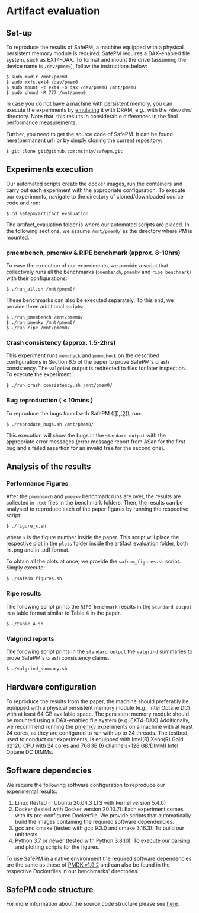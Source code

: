 # Artifact evaluation

## Set-up
To reproduce the results of SafePM, a machine equipped with a physical persistent memory module is required. SafePM requires a DAX-enabled file system, such as EXT4-DAX. To format and mount the drive (assuming the device name is `/dev/pmem0`), follow the instructions below:
```
$ sudo mkdir /mnt/pmem0
$ sudo mkfs.ext4 /dev/pmem0
$ sudo mount -t ext4 -o dax /dev/pmem0 /mnt/pmem0
$ sudo chmod -R 777 /mnt/pmem0
 ```
In case you do not have a machine with persistent memory, you can execute the experiments by [emulating](https://pmem.io/blog/2016/02/how-to-emulate-persistent-memory/) it with DRAM, e.g., with the `/dev/shm/` directory. Note that, this results in considerable differences in the final performance measurements.

Further, you need to get the source code of SafePM. It can be found here(permanent url) or by simply cloning the current repository:
```
$ git clone git@github.com:mstniy/safepm.git
```

## Experiments execution
Our automated scripts create the docker images, run the containers and carry out each experiment with the appropriate configuration.
To execute our experiments, navigate to the directory of cloned/downloaded source code and run:
```
$ cd safepm/artifact_evaluation
```
The artifact_evaluation folder is where our automated scripts are placed. 
In the following sections, we assume `/mnt/pmem0/` as the directory where PM is mounted.

### pmembench, pmemkv & RIPE benchmark (approx. 8-10hrs)
To ease the execution of our experiments, we provide a script that collectively runs all the benchmarks (`pmembench`, `pmemkv` and `ripe benchmark`) with their configurations:
``` 
$ ./run_all.sh /mnt/pmem0/
```
These benchmarks can also be executed separately. To this end, we provide three additional scripts:
```
$ ./run_pmembench /mnt/pmem0/
$ ./run_pmemkv /mnt/pmem0/
$ ./run_ripe /mnt/pmem0/
```
### Crash consistency (approx. 1.5-2hrs)
This experiment runs `memcheck` and `pmemcheck` on the described configurations in Section 6.5 of the paper to prove SafePM's crash consistency. The `valgrind` output is redirected to files for later inspection.
To execute the experiment:
```
$ ./run_crash_consistency.sh /mnt/pmem0/
```
### Bug reproduction ( < 10mins )
To reproduce the bugs found with SafePM ([[1]](https://github.com/pmem/pmdk/issues/5333),[[2]](https://github.com/pmem/pmdk/issues/5334)), run:
``` 
$ ./reproduce_bugs.sh /mnt/pmem0/
```
This execution will show the bugs in the `standard output` with the appropriate error messages (error message report from ASan for the first bug and a failed assertion for an invalid free for the second one).

## Analysis of the results
### Performance Figures
After the `pmembench` and `pmemkv` benchmark runs are over, the results are collected in `.txt` files in the benchmark folders. Then, the results can be analysed to reproduce each of the paper figures by running the respective script:
```
$ ./figure_x.sh
```
where `x` is the figure number inside the paper.
This script will place the respective plot in the `plots` folder inside the artifact evaluation folder, both in .png and in .pdf format.

To obtain all the plots at once, we provide the `safepm_figures.sh` script. 
Simply execute:
```
$ ./safepm_figures.sh
```
### Ripe results
The following script prints the `RIPE benchmark` results in the `standard output` in a table format similar to Table 4 in the paper.
```
$ ./table_4.sh
```
### Valgrind reports
The following script prints in the `standard output` the `valgrind` summaries to prove SafePM's crash consistency claims.
```
$ ./valgrind_summary.sh
```

## Hardware configuration
To reproduce the results from the paper, the machine should preferably be equipped with a physical persistent memory module (e.g., Intel Optane DC) with at least 64 GB available space. The persistent memory module should be mounted using a DAX-enabled file system (e.g. EXT4-DAX)
Additionally, we recommend running the [pmemkv](https://github.com/pmem/pmemkv) experiments on a machine with at least 24 cores, as they are configured to run with up to 24 threads. 
The testbed, used to conduct our experiments, is equipped with Intel(R) Xeon(R) Gold 6212U CPU with 24 cores and 768GB (6 channels×128 GB/DIMM) Intel Optane DC DIMMs.

## Software dependecies
We require the following software configuration to reproduce our experimental results:
1. Linux (tested in Ubuntu 20.04.3 LTS with kernel version 5.4.0)
2. Docker (tested with Docker version 20.10.7): Each experiment comes with its pre-configured Dockerfile. We provide scripts that automatically build the images containing the required software dependencies.
3. gcc and cmake (tested with gcc 9.3.0 and cmake 3.16.3): To build our unit tests.
4. Python 3.7 or newer (tested with Python 3.8.10): To execute our parsing and plotting scripts for the figures.

To use SafePM in a native environment the required software dependencies are the same as those of [PMDK v1.9.2](https://github.com/pmem/pmdk/tree/1.9.2#dependencies) and can also be found in the respective Dockerfiles in our benchmarks' directories.

## SafePM code structure
For more information about the source code structure please see [here](https://github.com/mstniy/safepm/blob/master/Readme.md).
